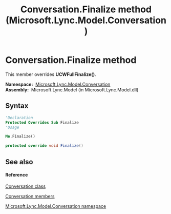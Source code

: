 ﻿---
title: Conversation.Finalize method  (Microsoft.Lync.Model.Conversation)
TOCTitle: 'Finalize method '
ms:assetid: M:Microsoft.Lync.Model.Conversation.Conversation.Finalize_DI_3_UC_OCS14MrefLyncWPF
ms:mtpsurl: https://msdn.microsoft.com/en-us/library/microsoft.lync.model.conversation.conversation.finalize_di_3_uc_ocs14mreflyncwpf(v=office.15)
ms:contentKeyID: 48598219
ms.date: 07/28/2014
mtps_version: v=office.15
f1_keywords:
- Microsoft.Lync.Model.Conversation.Conversation.Finalize
dev_langs:
- CSharp
- JScript
- VB
- other
---

# Conversation.Finalize method

This member overrides **UCWFullFinalize()**.

**Namespace:**  [Microsoft.Lync.Model.Conversation](microsoft-lync-model-conversation-namespace_2.md)  
**Assembly:**  Microsoft.Lync.Model (in Microsoft.Lync.Model.dll)

## Syntax

``` vb
'Declaration
Protected Overrides Sub Finalize
'Usage

Me.Finalize()
```

``` csharp
protected override void Finalize()
```

## See also

#### Reference

[Conversation class](conversation-class-microsoft-lync-model-conversation_2.md)

[Conversation members](conversation-members-microsoft-lync-model-conversation_2.md)

[Microsoft.Lync.Model.Conversation namespace](microsoft-lync-model-conversation-namespace_2.md)

